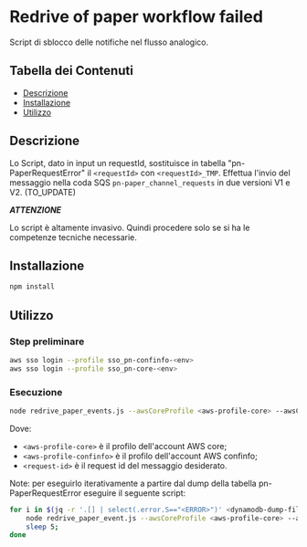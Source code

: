 # Redrive of paper workflow failed

Script di sblocco delle notifiche nel flusso analogico.

## Tabella dei Contenuti

- [Descrizione](#descrizione)
- [Installazione](#installazione)
- [Utilizzo](#utilizzo)

## Descrizione

Lo Script, dato in input un requestId, sostituisce in tabella "pn-PaperRequestError" il `<requestId>` con `<requestId>_TMP`.
Effettua l'invio del messaggio nella coda SQS `pn-paper_channel_requests` in due versioni V1 e V2. (TO_UPDATE)

***ATTENZIONE***

Lo script è altamente invasivo. Quindi procedere solo se si ha le competenze tecniche necessarie.

## Installazione

```bash
npm install
```

## Utilizzo
### Step preliminare

```bash
aws sso login --profile sso_pn-confinfo-<env>
aws sso login --profile sso_pn-core-<env>
```

### Esecuzione
```bash
node redrive_paper_events.js --awsCoreProfile <aws-profile-core> --awsConfinfoProfile <aws-profile-confinfo> --requestId <request-id>

```
Dove:
- `<aws-profile-core>` è il profilo dell'account AWS core;
- `<aws-profile-confinfo>` è il profilo dell'account AWS confinfo;
- `<request-id>` è il request id del messaggio desiderato.


Note: per eseguirlo iterativamente a partire dal dump della tabella pn-PaperRequestError eseguire il seguente script:
```bash
for i in $(jq -r '.[] | select(.error.S=="<ERROR>")' <dynamodb-dump-file-path> | jq -r '.requestId.S'); do
    node redrive_paper_event.js --awsCoreProfile <aws-profile-core> --awsConfinfoProfile <aws-profile-confinfo> --requestId $i;
    sleep 5;
done
```